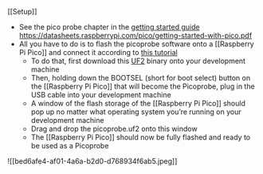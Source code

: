 [[Setup]]

-  See the pico probe chapter in the [getting started guide ]()https://datasheets.raspberrypi.com/pico/getting-started-with-pico.pdf 
- All you have to do is to flash the picoprobe software onto a [[Raspberry Pi Pico]] and connect it according to [this tutorial](https://www.digikey.de/de/maker/projects/raspberry-pi-pico-and-rp2040-cc-part-2-debugging-with-vs-code/470abc7efb07432b82c95f6f67f184c0)
	- To do that, first download this [UF2](https://datasheets.raspberrypi.org/soft/picoprobe.uf2) binary onto your development machine
	- Then, holding down the BOOTSEL (short for boot select) button on the [[Raspberry Pi Pico]] that will become the Picoprobe, plug in the USB cable into your development machine
	- A window of the flash storage of the [[Raspberry Pi Pico]] should pop up no matter what operating system you’re running on your development machine
	- Drag and drop the picoprobe.uf2 onto this window
	- The [[Raspberry Pi Pico]] should now be fully flashed and ready to be used as a Picoprobe

![[bed6afe4-af01-4a6a-b2d0-d768934f6ab5.jpeg]]